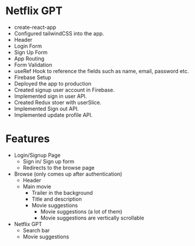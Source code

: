 # Netflix GPT

- create-react-app
- Configured tailwindCSS into the app.
- Header
- Login Form
- Sign Up Form
- App Routing
- Form Validation
- useRef Hook to reference the fields such as name, email, password etc.
- Firebase Setup
- Deployed the app to production
- Created signup user account in Firebase.
- Implemented sign in user API.
- Created Redux stoer with userSlice.
- Implemented Sign out API.
- Implemented update profile API. 

# Features
- Login/Signup Page
   - Sign in/ Sign up form
   - Redirects to the browse page
- Browse (only comes up after authentication)
   - Header
   - Main movie
     - Trailer in the background
     - Title and description
     - Movie suggestions
       - Movie suggestions (a lot of them)
       - Movie suggestions are vertically scrollable
- Netflix GPT
  - Search bar
  - Movie suggestions
